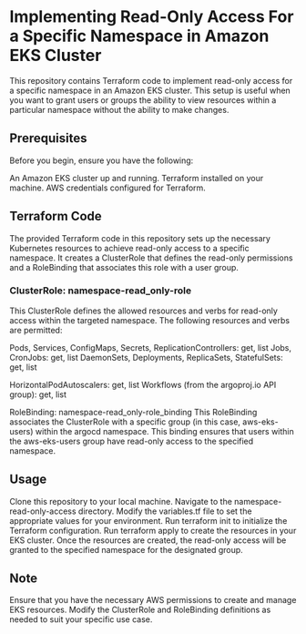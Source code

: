 #                                        Implementing Read-Only Access For a Specific Namespace in Amazon EKS Cluster

This repository contains Terraform code to implement read-only access for a specific namespace in an Amazon EKS cluster. This setup is useful when you want to grant users or groups the ability to view resources within a particular namespace without the ability to make changes.

## Prerequisites

Before you begin, ensure you have the following:

An Amazon EKS cluster up and running.
Terraform installed on your machine.
AWS credentials configured for Terraform.

## Terraform Code

The provided Terraform code in this repository sets up the necessary Kubernetes resources to achieve read-only access to a specific namespace. It creates a ClusterRole that defines the read-only permissions and a RoleBinding that associates this role with a user group.

### ClusterRole: namespace-read_only-role
This ClusterRole defines the allowed resources and verbs for read-only access within the targeted namespace. The following resources and verbs are permitted:

Pods, Services, ConfigMaps, Secrets, ReplicationControllers: get, list
Jobs, CronJobs: get, list
DaemonSets, Deployments, ReplicaSets, StatefulSets: get, list

HorizontalPodAutoscalers: get, list
Workflows (from the argoproj.io API group): get, list

RoleBinding: namespace-read_only-role_binding
This RoleBinding associates the ClusterRole with a specific group (in this case, aws-eks-users) within the argocd namespace. This binding ensures that users within the aws-eks-users group have read-only access to the specified namespace.

## Usage
Clone this repository to your local machine.
Navigate to the namespace-read-only-access directory.
Modify the variables.tf file to set the appropriate values for your environment.
Run terraform init to initialize the Terraform configuration.
Run terraform apply to create the resources in your EKS cluster.
Once the resources are created, the read-only access will be granted to the specified namespace for the designated group.

## Note
Ensure that you have the necessary AWS permissions to create and manage EKS resources.
Modify the ClusterRole and RoleBinding definitions as needed to suit your specific use case.
